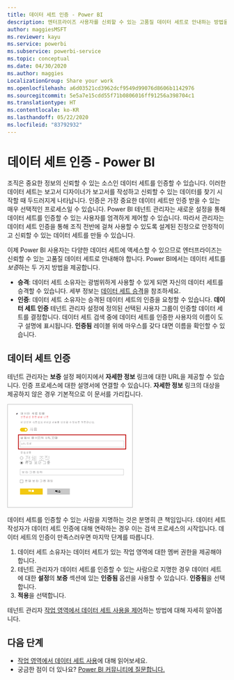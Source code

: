 ```yaml
---
title: 데이터 세트 인증 - Power BI
description: 엔터프라이즈 사용자를 신뢰할 수 있는 고품질 데이터 세트로 안내하는 방법을 알아봅니다.
author: maggiesMSFT
ms.reviewer: kayu
ms.service: powerbi
ms.subservice: powerbi-service
ms.topic: conceptual
ms.date: 04/30/2020
ms.author: maggies
LocalizationGroup: Share your work
ms.openlocfilehash: a6d03521cd3962dcf9549d99076d8606b1142976
ms.sourcegitcommit: 5e5a7e15cdd55f71b0806016ff91256a398704c1
ms.translationtype: HT
ms.contentlocale: ko-KR
ms.lasthandoff: 05/22/2020
ms.locfileid: "83792932"
---
```

# <a name="certify-datasets---power-bi"></a>데이터 세트 인증 - Power BI

조직은 중요한 정보의 신뢰할 수 있는 소스인 데이터 세트를 인증할 수 있습니다. 이러한 데이터 세트는 보고서 디자이너가 보고서를 작성하고 신뢰할 수 있는 데이터를 찾기 시작할 때 두드러지게 나타납니다. 인증은 가장 중요한 데이터 세트만 인증 받을 수 있는 매우 선택적인 프로세스일 수 있습니다. Power BI 테넌트 관리자는 새로운 설정을 통해 데이터 세트를 인증할 수 있는 사용자를 엄격하게 제어할 수 있습니다. 따라서 관리자는 데이터 세트 인증을 통해 조직 전반에 걸쳐 사용할 수 있도록 설계된 진정으로 안정적이고 신뢰할 수 있는 데이터 세트를 만들 수 있습니다.

이제 Power BI 사용자는 다양한 데이터 세트에 액세스할 수 있으므로 엔터프라이즈는 신뢰할 수 있는 고품질 데이터 세트로 안내해야 합니다. Power BI에서는 데이터 세트를 *보증*하는 두 가지 방법을 제공합니다.

- **승격**: 데이터 세트 소유자는 광범위하게 사용할 수 있게 되면 자신의 데이터 세트를 승격할 수 있습니다. 세부 정보는 [데이터 세트 승격](service-datasets-promote.md)을 참조하세요. 
- **인증**: 데이터 세트 소유자는 승격된 데이터 세트의 인증을 요청할 수 있습니다. **데이터 세트 인증** 테넌트 관리자 설정에 정의된 선택된 사용자 그룹이 인증할 데이터 세트를 결정합니다. 데이터 세트 검색 중에 데이터 세트를 인증한 사용자의 이름이 도구 설명에 표시됩니다. **인증됨** 레이블 위에 마우스를 갖다 대면 이름을 확인할 수 있습니다.

## <a name="certify-a-dataset"></a>데이터 세트 인증

테넌트 관리자는 **보증** 설정 페이지에서 **자세한 정보** 링크에 대한 URL을 제공할 수 있습니다.  인증 프로세스에 대한 설명서에 연결할 수 있습니다. **자세한 정보** 링크의 대상을 제공하지 않은 경우 기본적으로 이 문서를 가리킵니다.

![데이터 세트 인증 자세히 알아보기](media/service-datasets-certify-promote/power-bi-dataset-learn-more-certification.png)

데이터 세트를 인증할 수 있는 사람을 지명하는 것은 분명히 큰 책임입니다. 데이터 세트 작성자가 데이터 세트 인증에 대해 연락하는 경우 이는 검색 프로세스의 시작입니다. 데이터 세트의 인증이 만족스러우면 마지막 단계를 따릅니다.

1. 데이터 세트 소유자는 데이터 세트가 있는 작업 영역에 대한 멤버 권한을 제공해야 합니다.
1. 테넌트 관리자가 데이터 세트를 인증할 수 있는 사람으로 지명한 경우 데이터 세트에 대한 **설정**의 **보증** 섹션에 있는 **인증됨** 옵션을 사용할 수 있습니다. **인증됨**을 선택합니다.
1. **적용**을 선택합니다.

테넌트 관리자 [작업 영역에서 데이터 세트 사용을 제어](service-datasets-admin-across-workspaces.md)하는 방법에 대해 자세히 알아봅니다.

## <a name="next-steps"></a>다음 단계

* [작업 영역에서 데이터 세트 사용](service-datasets-across-workspaces.md)에 대해 읽어보세요.
* 궁금한 점이 더 있나요? [Power BI 커뮤니티에 질문합니다.](https://community.powerbi.com/)
